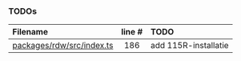 ### TODOs

| Filename                                                    | line # | TODO                 |
| :---------------------------------------------------------- | :----: | :------------------- |
| [packages/rdw/src/index.ts](packages/rdw/src/index.ts#L186) |  186   | add 115R-installatie |
